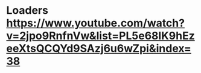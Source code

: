 # Loaders https://www.youtube.com/watch?v=2jpo9RnfnVw&list=PL5e68lK9hEzeeXtsQCQYd9SAzj6u6wZpi&index=38